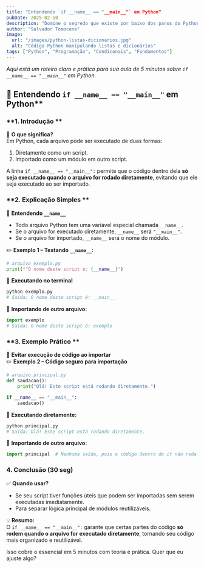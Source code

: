 ```yaml
---
title: "Entendendo `if __name__ == "__main__"` em Python"
pubDate: 2025-02-10
description: "Domine o segredo que existe por baixo dos panos do Python!"
author: "Salvador Tomocene"
image:
  url: "/images/python-listas-dicionarios.jpg"
  alt: "Código Python manipulando listas e dicionários"
tags: ["Python", "Programação", "Condiconais", "Fundamentos"]
---
```


*Aqui está um roteiro claro e prático para sua aula de 5 minutos sobre `if __name__ == "__main__"` em Python.*


## 🎥 Entendendo `if __name__ == "__main__"` em Python**

### **1. Introdução **
📌 **O que significa?**  
Em Python, cada arquivo pode ser executado de duas formas:  
1. Diretamente como um script.  
2. Importado como um módulo em outro script.  

A linha `if __name__ == "__main__":` permite que o código dentro dela **só seja executado quando o arquivo for rodado diretamente**, evitando que ele seja executado ao ser importado.

### **2. Explicação Simples **
📌 **Entendendo `__name__`**  
- Todo arquivo Python tem uma variável especial chamada `__name__`.  
- Se o arquivo for executado diretamente, `__name__` será `"__main__"`.  
- Se o arquivo for importado, `__name__` será o nome do módulo.  

✏️ **Exemplo 1 – Testando `__name__`:**
```py
# arquivo exemplo.py
print(f"O nome deste script é: {__name__}")
```
🔹 **Executando no terminal**  
```sh
python exemplo.py
# Saída: O nome deste script é: __main__
```
🔹 **Importando de outro arquivo:**
```py
import exemplo
# Saída: O nome deste script é: exemplo
```

### **3. Exemplo Prático **
📌 **Evitar execução de código ao importar**  
✏️ **Exemplo 2 – Código seguro para importação**  
```py
# arquivo principal.py
def saudacao():
    print("Olá! Este script está rodando diretamente.")

if __name__ == "__main__":
    saudacao()
```
🔹 **Executando diretamente:**  
```sh
python principal.py
# Saída: Olá! Este script está rodando diretamente.
```
🔹 **Importando de outro arquivo:**  
```py
import principal  # Nenhuma saída, pois o código dentro do if não roda
```

### **4. Conclusão (30 seg)**
✅ **Quando usar?**  
- Se seu script tiver funções úteis que podem ser importadas sem serem executadas imediatamente.  
- Para separar lógica principal de módulos reutilizáveis.  

💡 **Resumo:**  
O `if __name__ == "__main__":` garante que certas partes do código **só rodem quando o arquivo for executado diretamente**, tornando seu código mais organizado e reutilizável.  


Isso cobre o essencial em 5 minutos com teoria e prática. Quer que eu ajuste algo?